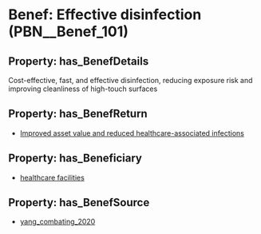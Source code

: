 # Benef: __Effective disinfection__ (PBN__Benef_101)

## Property: has_BenefDetails

Cost-effective, fast, and effective disinfection, reducing exposure risk and improving cleanliness of high-touch surfaces

## Property: has_BenefReturn

* [Improved asset value and reduced healthcare-associated infections](../BenefReturn/PBN__BenefReturn_99)

## Property: has_Beneficiary

* [healthcare facilities](../Stakeholder/PBN__Stakeholder_33)

## Property: has_BenefSource

* [yang_combating_2020](../Article/PBN__Article_23)

